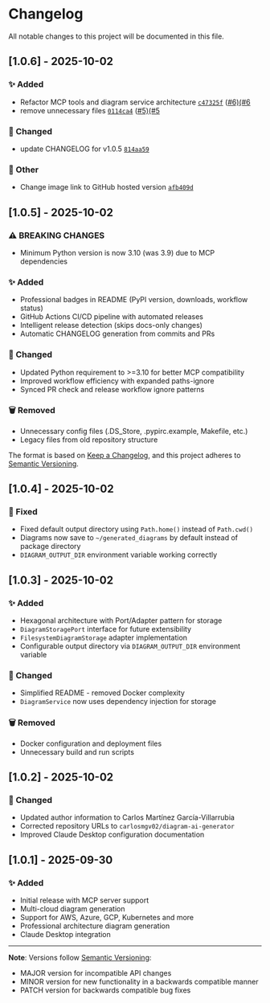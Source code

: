 # Changelog

All notable changes to this project will be documented in this file.

## [1.0.6] - 2025-10-02

### ✨ Added
- Refactor MCP tools and diagram service architecture  [`c47325f`](https://github.com/carlosmgv02/diagram-ai-generator/commit/c47325f) ([#6)(#6](https://github.com/carlosmgv02/diagram-ai-generator/pull/6)
- remove unnecessary files  [`0114ca4`](https://github.com/carlosmgv02/diagram-ai-generator/commit/0114ca4) ([#5)(#5](https://github.com/carlosmgv02/diagram-ai-generator/pull/5)

### 🔧 Changed
- update CHANGELOG for v1.0.5 [`814aa59`](https://github.com/carlosmgv02/diagram-ai-generator/commit/814aa59)

### 📝 Other
- Change image link to GitHub hosted version [`afb409d`](https://github.com/carlosmgv02/diagram-ai-generator/commit/afb409d)


## [1.0.5] - 2025-10-02

### ⚠️ BREAKING CHANGES
- Minimum Python version is now 3.10 (was 3.9) due to MCP dependencies

### ✨ Added
- Professional badges in README (PyPI version, downloads, workflow status)
- GitHub Actions CI/CD pipeline with automated releases
- Intelligent release detection (skips docs-only changes)
- Automatic CHANGELOG generation from commits and PRs

### 🔧 Changed
- Updated Python requirement to >=3.10 for better MCP compatibility
- Improved workflow efficiency with expanded paths-ignore
- Synced PR check and release workflow ignore patterns

### 🗑️ Removed
- Unnecessary config files (.DS_Store, .pypirc.example, Makefile, etc.)
- Legacy files from old repository structure

The format is based on [Keep a Changelog](https://keepachangelog.com/en/1.0.0/),
and this project adheres to [Semantic Versioning](https://semver.org/spec/v2.0.0.html).

## [1.0.4] - 2025-10-02

### 🐛 Fixed
- Fixed default output directory using `Path.home()` instead of `Path.cwd()`
- Diagrams now save to `~/generated_diagrams` by default instead of package directory
- `DIAGRAM_OUTPUT_DIR` environment variable working correctly

## [1.0.3] - 2025-10-02

### ✨ Added
- Hexagonal architecture with Port/Adapter pattern for storage
- `DiagramStoragePort` interface for future extensibility
- `FilesystemDiagramStorage` adapter implementation
- Configurable output directory via `DIAGRAM_OUTPUT_DIR` environment variable

### 🔧 Changed
- Simplified README - removed Docker complexity
- `DiagramService` now uses dependency injection for storage

### 🗑️ Removed
- Docker configuration and deployment files
- Unnecessary build and run scripts

## [1.0.2] - 2025-10-02

### 🔧 Changed
- Updated author information to Carlos Martínez García-Villarrubia
- Corrected repository URLs to `carlosmgv02/diagram-ai-generator`
- Improved Claude Desktop configuration documentation

## [1.0.1] - 2025-09-30

### ✨ Added
- Initial release with MCP server support
- Multi-cloud diagram generation
- Support for AWS, Azure, GCP, Kubernetes and more
- Professional architecture diagram generation
- Claude Desktop integration

---

**Note**: Versions follow [Semantic Versioning](https://semver.org/):
- MAJOR version for incompatible API changes
- MINOR version for new functionality in a backwards compatible manner
- PATCH version for backwards compatible bug fixes

